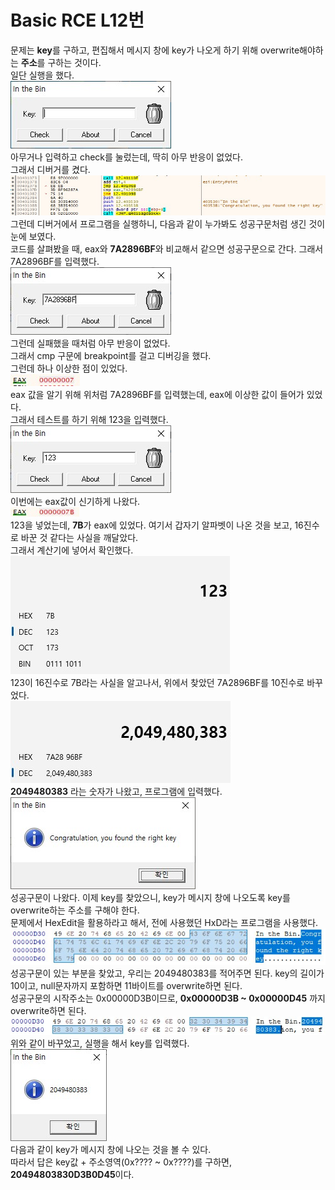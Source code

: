 # Basic RCE L12번  
문제는 **key**를 구하고, 편집해서 메시지 창에 key가 나오게 하기 위해 overwrite해야하는 **주소**를 구하는 것이다.  
일단 실행을 했다.  
<img src="12-1.jpg">  
아무거나 입력하고 check를 눌렀는데, 딱히 아무 반응이 없었다.  
그래서 디버거를 켰다.  
<img src="12-2.jpg">  
그런데 디버거에서 프로그램을 실행하니, 다음과 같이 누가봐도 성공구문처럼 생긴 것이 눈에 보였다.  
코드를 살펴봤을 때, eax와 **7A2896BF**와 비교해서 같으면 성공구문으로 간다. 그래서 7A2896BF를 입력했다.  
<img src="12-3.jpg">  
그런데 실패했을 때처럼 아무 반응이 없었다.  
그래서 cmp 구문에 breakpoint를 걸고 디버깅을 했다.  
그런데 하나 이상한 점이 있었다.  
<img src="12-4.jpg">  
eax 값을 알기 위해 위처럼 7A2896BF를 입력했는데, eax에 이상한 값이 들어가 있었다.  
그래서 테스트를 하기 위해 123을 입력했다.  
<img src="12-5.jpg">  
이번에는 eax값이 신기하게 나왔다.  
<img src="12-6.jpg">  
123을 넣었는데, **7B**가 eax에 있었다. 여기서 갑자기 알파벳이 나온 것을 보고, 16진수로 바꾼 것 같다는 사실을 깨달았다.  
그래서 계산기에 넣어서 확인했다.  
<img src="12-7.jpg">  
123이 16진수로 7B라는 사실을 알고나서, 위에서 찾았던 7A2896BF를 10진수로 바꾸었다.  
<img src="12-8.jpg">  
**2049480383** 라는 숫자가 나왔고, 프로그램에 입력했다.  
<img src="12-9.jpg">  
성공구문이 나왔다. 이제 key를 찾았으니, key가 메시지 창에 나오도록 key를 overwrite하는 주소를 구해야 한다.  
문제에서 HexEdit을 활용하라고 해서, 전에 사용했던 HxD라는 프로그램을 사용했다.  
<img src="12-10.jpg">  
성공구문이 있는 부분을 찾았고, 우리는 2049480383를 적어주면 된다. key의 길이가 10이고, null문자까지 포함하면 11바이트를 overwrite하면 된다.  
성공구문의 시작주소는 0x00000D3B이므로, **0x00000D3B ~ 0x00000D45** 까지 overwrite하면 된다.
<img src="12-11.jpg">  
위와 같이 바꾸었고, 실행을 해서 key를 입력했다.  
<img src="12-12.jpg">  
다음과 같이 key가 메시지 창에 나오는 것을 볼 수 있다.  
따라서 답은 key값 + 주소영역(0x???? ~ 0x????)를 구하면, **20494803830D3B0D45**이다.  
